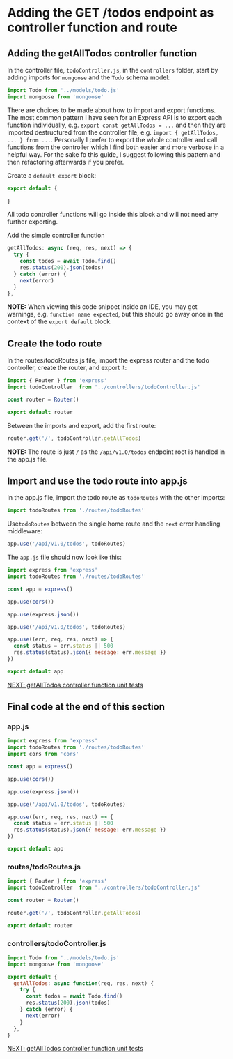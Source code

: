 # Adding the GET /todos endpoint as controller function and route

## Adding the getAllTodos controller function

In the controller file, `todoController.js`, in the `controllers` folder, start by adding imports for `mongoose` and the `Todo` schema model:

```javascript
import Todo from '../models/todo.js'
import mongoose from 'mongoose'
```

There are choices to be made about how to import and export functions. The most common pattern I have seen for an Express API is to export each function individually, e.g. `export const getAllTodos = ...` and then they are imported destructured from the controller file, e.g. `import { getAllTodos, ... } from ...`. Personally I prefer to export the whole controller and call functions from the controller which I find both easier and more verbose in a helpful way. For the sake fo this guide, I suggest following this pattern and then refactoring afterwards if you prefer.

Create a `default export` block:

```javascript
export default {
  
}
```

All todo controller functions will go inside this block and will not need any further exporting.

Add the simple controller function

```javascript
getAllTodos: async (req, res, next) => {
  try {
    const todos = await Todo.find()
    res.status(200).json(todos)
  } catch (error) {
    next(error)
  }
},
```

**NOTE:** When viewing this code snippet inside an IDE, you may get warnings, e.g. `function name expected`, but this should go away once in the context of the `export default` block.

## Create the todo route

In the routes/todoRoutes.js file, import the express router and the todo controller, create the router, and export it:

```javascript
import { Router } from 'express'
import todoController  from '../controllers/todoController.js'

const router = Router()

export default router
```

Between the imports and export, add the first route:

```javascript
router.get('/', todoController.getAllTodos)
```

**NOTE:** The route is just `/` as the `/api/v1.0/todos` endpoint root is handled in the app.js file.

## Import and use the todo route into app.js

In the app.js file, import the todo route as `todoRoutes` with the other imports:

```javascript
import todoRoutes from './routes/todoRoutes'
```

Use`todoRoutes` between the single home route and the `next` error handling middleware:

```javascript
app.use('/api/v1.0/todos', todoRoutes)
```

The `app.js` file should now look ike this:

```javascript
import express from 'express'
import todoRoutes from './routes/todoRoutes'

const app = express()

app.use(cors())

app.use(express.json())

app.use('/api/v1.0/todos', todoRoutes)

app.use((err, req, res, next) => {
  const status = err.status || 500
  res.status(status).json({ message: err.message })
})

export default app
```

[NEXT: getAllTodos controller function unit tests](2c_getTodos_UnitTests.md)

## Final code at the end of this section

### app.js

```javascript
import express from 'express'
import todoRoutes from './routes/todoRoutes'
import cors from 'cors'

const app = express()

app.use(cors())

app.use(express.json())

app.use('/api/v1.0/todos', todoRoutes)

app.use((err, req, res, next) => {
  const status = err.status || 500
  res.status(status).json({ message: err.message })
})

export default app
```

### routes/todoRoutes.js

```javascript
import { Router } from 'express'
import todoController  from '../controllers/todoController.js'

const router = Router()

router.get('/', todoController.getAllTodos)

export default router
```

### controllers/todoController.js

```javascript
import Todo from '../models/todo.js'
import mongoose from 'mongoose'

export default {
  getAllTodos: async function(req, res, next) {
    try {
      const todos = await Todo.find()
      res.status(200).json(todos)
    } catch (error) {
      next(error)
    }
  },
}
```

[NEXT: getAllTodos controller function unit tests](2c_getTodos_UnitTests.md)
